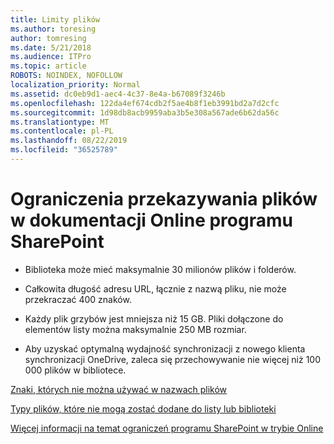 ```yaml
---
title: Limity plików
ms.author: toresing
author: tomresing
ms.date: 5/21/2018
ms.audience: ITPro
ms.topic: article
ROBOTS: NOINDEX, NOFOLLOW
localization_priority: Normal
ms.assetid: dc0eb9d1-aec4-4c37-8e4a-b67089f3246b
ms.openlocfilehash: 122da4ef674cdb2f5ae4b8f1eb3991bd2a7d2cfc
ms.sourcegitcommit: 1d98db8acb9959aba3b5e308a567ade6b62da56c
ms.translationtype: MT
ms.contentlocale: pl-PL
ms.lasthandoff: 08/22/2019
ms.locfileid: "36525789"
---
```

# <a name="file-upload-limits-in-sharepoint-online"></a>Ograniczenia przekazywania plików w dokumentacji Online programu SharePoint

- Biblioteka może mieć maksymalnie 30 milionów plików i folderów.
    
- Całkowita długość adresu URL, łącznie z nazwą pliku, nie może przekraczać 400 znaków.
    
- Każdy plik grzybów jest mniejsza niż 15 GB. Pliki dołączone do elementów listy można maksymalnie 250 MB rozmiar.
    
- Aby uzyskać optymalną wydajność synchronizacji z nowego klienta synchronizacji OneDrive, zaleca się przechowywanie nie więcej niż 100 000 plików w bibliotece. 
    
[Znaki, których nie można używać w nazwach plików](https://go.microsoft.com/fwlink/?linkid=866430)
  
[Typy plików, które nie mogą zostać dodane do listy lub biblioteki](https://go.microsoft.com/fwlink/?linkid=273757)
  
[Więcej informacji na temat ograniczeń programu SharePoint w trybie Online](https://go.microsoft.com/fwlink/?linkid=271273)
  

